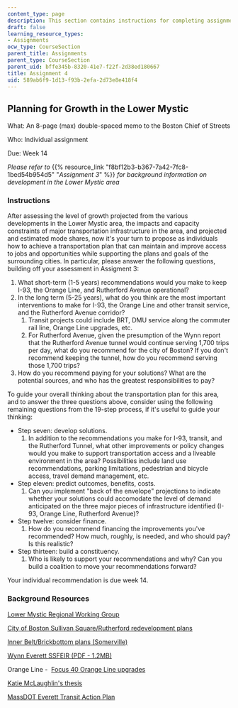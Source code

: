 ```yaml
---
content_type: page
description: This section contains instructions for completing assignment 4.
draft: false
learning_resource_types:
- Assignments
ocw_type: CourseSection
parent_title: Assignments
parent_type: CourseSection
parent_uid: bffe345b-8320-41e7-f22f-2d38ed180667
title: Assignment 4
uid: 589ab6f9-1d13-f93b-2efa-2d73e8e418f4
---
```

## Planning for Growth in the Lower Mystic

What: An 8-page (max) double-spaced memo to the Boston Chief of Streets

Who: Individual assignment

Due: Week 14

*Please refer to* {{% resource_link "f8bf12b3-b367-7a42-7fc8-1bed54b954d5" "*Assignment 3*" %}} *for background information on development in the Lower Mystic area*

### Instructions

After assessing the level of growth projected from the various developments in the Lower Mystic area, the impacts and capacity constraints of major transportation infrastructure in the area, and projected and estimated mode shares, now it's your turn to propose as individuals how to achieve a transportation plan that can maintain and improve access to jobs and opportunities while supporting the plans and goals of the surrounding cities. In particular, please answer the following questions, building off your assessment in Assigment 3:

1. What short-term (1-5 years) recommendations would you make to keep I-93, the Orange Line, and Rutherford Avenue operational?
2. In the long term (5-25 years), what do you think are the most important interventions to make for I-93, the Orange Line and other transit service, and the Rutherford Avenue corridor?
    1. Transit projects could include BRT, DMU service along the commuter rail line, Orange Line upgrades, etc.
    2. For Rutherford Avenue, given the presumption of the Wynn report that the Rutherford Avenue tunnel would continue serving 1,700 trips per day, what do you recommend for the city of Boston? If you don't recommend keeping the tunnel, how do you recommend serving those 1,700 trips?
3. How do you recommend paying for your solutions? What are the potential sources, and who has the greatest responsibilities to pay?

To guide your overall thinking about the transportation plan for this area, and to answer the three questions above, consider using the following remaining questions from the 19-step process, if it's useful to guide your thinking:

- Step seven: develop solutions.
    1. In addition to the recommendations you make for I-93, transit, and the Rutherford Tunnel, what other improvements or policy changes would you make to support transportation access and a liveable environment in the area? Possibilities include land use recommendations, parking limitations, pedestrian and bicycle access, travel demand management, etc.
- Step eleven: predict outcomes, benefits, costs.
    1. Can you implement "back of the envelope" projections to indicate whether your solutions could accomodate the level of demand anticipated on the three major pieces of infrastructure identified (I-93, Orange Line, Rutherford Avenue)?
- Step twelve: consider finance.
    1. How do you recommend financing the improvements you've recommended? How much, roughly, is needed, and who should pay? Is this realistic?
- Step thirteen: build a constituency.
    1. Who is likely to support your recommendations and why? Can you build a coalition to move your recommendations forward?

Your individual recommendation is due week 14.

### Background Resources

[Lower Mystic Regional Working Group](http://lowermysticstudy.mapc.org/downloads/)

[City of Boston Sullivan Square/Rutherford redevelopment plans](https://www.boston.gov/departments/transportation/rutherford-avenue-sullivan-square-design-project)

[Inner Belt/Brickbottom plans (Somerville)](https://www.somervillebydesign.com/neighborhood-planning/inner-belt-brickbottom/)

[Wynn Everett SSFEIR (PDF - 1.2MB)](http://www.reverejournal.com/wp-content/uploads/2015/09/WynnCasinoMEPACertificateLetterAgu.-2015.pdf)

Orange Line -  [Focus 40 Orange Line upgrades](https://static1.squarespace.com/static/57757a3cff7c50f318d8aae0/t/5804dde39de4bbffc41d7a61/1476713955792/Upcoming+Service+Improvements_accessible.pdf)

[Katie McLaughlin's thesis](http://hdl.handle.net/1721.1/104153)

[MassDOT Everett Transit Action Plan](https://www.mass.gov/doc/everett-transit-action-plan-final-report/download#:~:text=The%20Everett%20Transit%20Action%20Plan,study%20by%20other%20planning%20processes.)